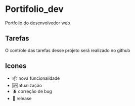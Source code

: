# Portifolio_dev

Portfolio do desenvolvedor web

## Tarefas

O controle das tarefas desse projeto será realizado no github

## Icones

- :package: nova funcionalidade
- :up: atualização
- :beetle: correção de bug
- :checkered_flag: release

